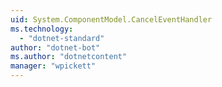 ```yaml
---
uid: System.ComponentModel.CancelEventHandler
ms.technology: 
  - "dotnet-standard"
author: "dotnet-bot"
ms.author: "dotnetcontent"
manager: "wpickett"
---
```

